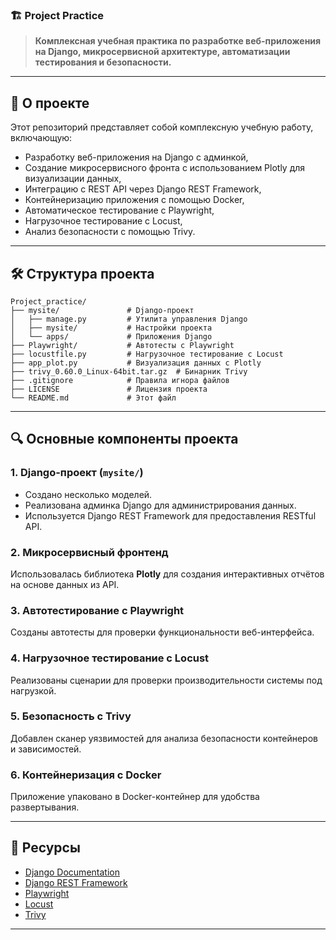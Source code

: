 ### 🏗 Project Practice

> **Комплексная учебная практика по разработке веб-приложения на Django, микросервисной архитектуре, автоматизации тестирования и безопасности.**

---

## 🧾 О проекте

Этот репозиторий представляет собой комплексную учебную работу, включающую:
- Разработку веб-приложения на Django с админкой,
- Создание микросервисного фронта с использованием Plotly для визуализации данных,
- Интеграцию с REST API через Django REST Framework,
- Контейнеризацию приложения с помощью Docker,
- Автоматическое тестирование с Playwright,
- Нагрузочное тестирование с Locust,
- Анализ безопасности с помощью Trivy.

---

## 🛠 Структура проекта

```
Project_practice/
├── mysite/               # Django-проект
│   ├── manage.py         # Утилита управления Django
│   ├── mysite/           # Настройки проекта
│   └── apps/             # Приложения Django
├── Playwright/           # Автотесты с Playwright
├── locustfile.py         # Нагрузочное тестирование с Locust
├── app_plot.py           # Визуализация данных с Plotly
├── trivy_0.60.0_Linux-64bit.tar.gz  # Бинарник Trivy
├── .gitignore            # Правила игнора файлов
├── LICENSE               # Лицензия проекта
└── README.md             # Этот файл
```

---

## 🔍 Основные компоненты проекта

### 1. **Django-проект (`mysite/`)**
- Создано несколько моделей.
- Реализована админка Django для администрирования данных.
- Используется Django REST Framework для предоставления RESTful API.

### 2. **Микросервисный фронтенд**
Использовалась библиотека **Plotly** для создания интерактивных отчётов на основе данных из API.

### 3. **Автотестирование с Playwright**
Созданы автотесты для проверки функциональности веб-интерфейса.

### 4. **Нагрузочное тестирование с Locust**
Реализованы сценарии для проверки производительности системы под нагрузкой.

### 5. **Безопасность с Trivy**
Добавлен сканер уязвимостей для анализа безопасности контейнеров и зависимостей.

### 6. **Контейнеризация с Docker**
Приложение упаковано в Docker-контейнер для удобства развертывания.

---

## 📖 Ресурсы

- [Django Documentation](https://docs.djangoproject.com/)
- [Django REST Framework](https://www.django-rest-framework.org/)
- [Playwright](https://playwright.dev/)
- [Locust](https://locust.io/)
- [Trivy](https://aquasecurity.github.io/trivy/latest/)

---
